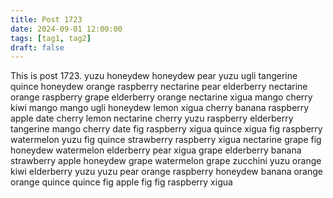 ```yaml
---
title: Post 1723
date: 2024-09-01 12:00:00
tags: [tag1, tag2]
draft: false
---
```

This is post 1723.
yuzu
honeydew
honeydew
pear
yuzu
ugli
tangerine
quince
honeydew
orange
raspberry
nectarine
pear
elderberry
nectarine
orange
raspberry
grape
elderberry
orange
nectarine
xigua
mango
cherry
kiwi
mango
mango
ugli
honeydew
lemon
xigua
cherry
banana
raspberry
apple
date
cherry
lemon
nectarine
cherry
yuzu
raspberry
elderberry
tangerine
mango
cherry
date
fig
raspberry
xigua
quince
xigua
fig
raspberry
watermelon
yuzu
fig
quince
strawberry
raspberry
xigua
nectarine
grape
fig
honeydew
watermelon
elderberry
pear
xigua
grape
elderberry
banana
strawberry
apple
honeydew
grape
watermelon
grape
zucchini
yuzu
orange
kiwi
elderberry
yuzu
yuzu
pear
orange
raspberry
honeydew
banana
orange
orange
quince
quince
fig
apple
fig
fig
raspberry
xigua
